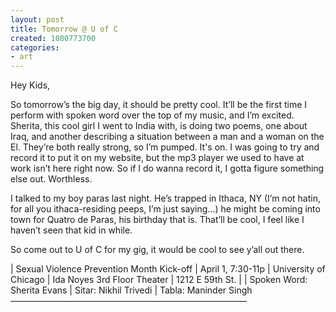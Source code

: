 ```yaml
---
layout: post
title: Tomorrow @ U of C
created: 1080773700
categories:
- art
---
```

Hey Kids,

So tomorrow’s the big day, it should be pretty cool. It’ll be the first time I perform with spoken word over the top of my music, and I’m excited. Sherita, this cool girl I went to India with, is doing two poems, one about Iraq, and another describing a situation between a man and a woman on the El. They’re both really strong, so I’m pumped. It's on. I was going to try and record it to put it on my website, but the mp3 player we used to have at work isn’t here right now. So if I do wanna record it, I gotta figure something else out. Worthless.

I talked to my boy paras last night. He’s trapped in Ithaca, NY (I’m not hatin, for all you ithaca-residing peeps, I’m just saying...) he might be coming into town for Quatro de Paras, his birthday that is. That’ll be cool, I feel like I haven’t seen that kid in while.

So come out to U of C for my gig, it would be cool to see y’all out there.

| Sexual Violence Prevention Month Kick-off 
| April 1, 7:30-11p 
| University of Chicago 
| Ida Noyes 3rd Floor Theater 
| 1212 E 59th St. 
| 
| Spoken Word: Sherita Evans 
| Sitar: Nikhil Trivedi 
| Tabla: Maninder Singh
———————————————————————————
